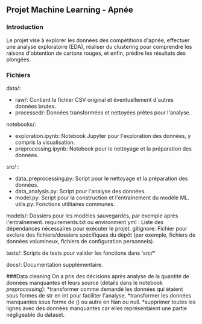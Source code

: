 ## Projet Machine Learning - Apnée


### Introduction
Le projet vise à explorer les données des compétitions d'apnée, effectuer une analyse exploratoire (EDA), réaliser du clustering pour comprendre les raisons d'obtention de cartons rouges, et enfin, prédire les résultats des plongées.


### Fichiers
data/:
* raw/: Contient le fichier CSV original et éventuellement d'autres données brutes.
* processed/: Données transformées et nettoyées prêtes pour l'analyse.

notebooks/:
* exploration.ipynb: Notebook Jupyter pour l'exploration des données, y compris la visualisation.
* preprocessing.ipynb: Notebook pour le nettoyage et la préparation des données.

src/ :
* data_preprocessing.py: Script pour le nettoyage et la préparation des données.
* data_analysis.py: Script pour l'analyse des données.
* model.py: Script pour la construction et l'entraînement du modèle ML. utils.py: Fonctions utilitaires communes.

models/:
Dossiers pour les modèles sauvegardés, par exemple après l'entraînement.
requirements.txt ou environment ymI : Liste des dépendances nécessaires pour exécuter le projet.
gitignore: Fichier pour exclure des fichiers/dossiers spécifiques du dépôt (par exemple, fichiers de données volumineux, fichiers de configuration personnels).

tests/:
Scripts de tests pour valider les fonctions dans 'src/*

docs/: Documentation supplémentaire.


###Data cleaning
On a pris des décisions après analyse de la quantité de données manquantes et leurs source (détails dans le notebook *preprocessing*):
*transformer comme demandé les données qui étaient sous formes de str en int pour faciliter l'analyse.
*transformer les données manquantes sous forme de () ou autre en Nan ou null.
*supprimer toutes les lignes avec des données manquantes car elles représentaient une partie négligeable du dataset.
